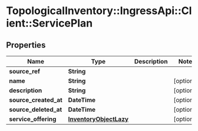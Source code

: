 # TopologicalInventory::IngressApi::Client::ServicePlan

## Properties
Name | Type | Description | Notes
------------ | ------------- | ------------- | -------------
**source_ref** | **String** |  | 
**name** | **String** |  | [optional] 
**description** | **String** |  | [optional] 
**source_created_at** | **DateTime** |  | [optional] 
**source_deleted_at** | **DateTime** |  | [optional] 
**service_offering** | [**InventoryObjectLazy**](InventoryObjectLazy.md) |  | [optional] 


